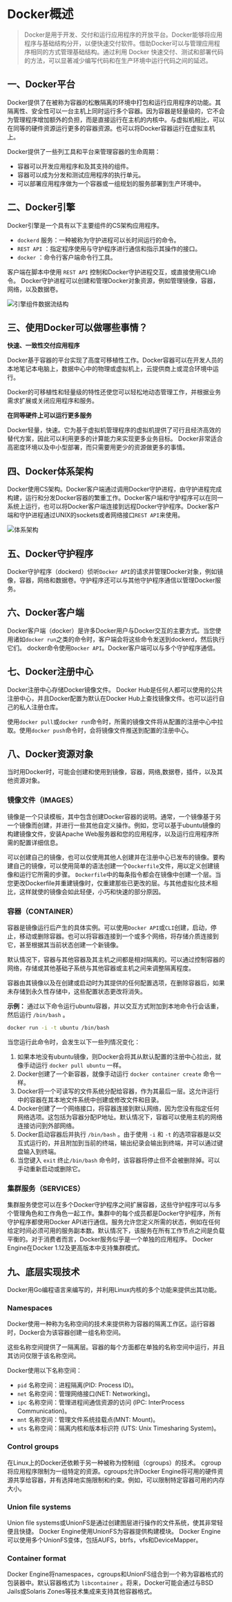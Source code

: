 # Docker概述

> Docker是用于开发、交付和运行应用程序的开放平台。Docker能够将应用程序与基础结构分开，以便快速交付软件。借助Docker可以与管理应用程序相同的方式管理基础结构。通过利用 Docker 快速交付、测试和部署代码的方法，可以显著减少编写代码和在生产环境中运行代码之间的延迟。

## 一、Docker平台

Docker提供了在被称为容器的松散隔离的环境中打包和运行应用程序的功能。其隔离性、安全性可以一台主机上同时运行多个容器。因为容器是轻量级的，它不会为管理程序增加额外的负担，而是直接运行在主机的内核中。与虚拟机相比，可以在同等的硬件资源运行更多的容器资源。也可以将Docker容器运行在虚拟主机上。

Docker提供了一些列工具和平台来管理容器的生命周期：

- 容器可以开发应用程序和及其支持的组件。
- 容器可以成为分发和测试应用程序的执行单元。
- 可以部署应用程序做为一个容器或一组规划的服务部署到生产环境中。

## 二、Docker引擎

Docker引擎是一个具有以下主要组件的CS架构应用程序。

- `dockerd` 服务：一种被称为守护进程可以长时间运行的命令。
- `REST API` ：指定程序使用与守护程序进行通信和指示其操作的接口。
- `docker` ：命令行客户端命令行工具。

客户端在脚本中使用 `REST API` 控制和Docker守护进程交互，或直接使用CLI命令。
Docker守护进程可以创建和管理Docker对象资源，例如管理镜像，容器，网络，以及数据卷。

![引擎组件数据流结构](../../../_media/engine-components-flow.png)

## 三、使用Docker可以做哪些事情？

**快速、一致性交付应用程序**

Docker基于容器的平台实现了高度可移植性工作。Docker容器可以在开发人员的本地笔记本电脑上，数据中心中的物理或虚拟机上，云提供商上或混合环境中运行。

Docker的可移植性和轻量级的特性还使您可以轻松地动态管理工作，并根据业务需求扩展或关闭应用程序和服务。

**在同等硬件上可以运行更多服务**

Docker轻量，快速。它为基于虚拟机管理程序的虚拟机提供了可行且经济高效的替代方案，因此可以利用更多的计算能力来实现更多业务目标。 Docker非常适合高密度环境以及中小型部署，而只需要用更少的资源做更多的事情。

## 四、Docker体系架构

Docker使用CS架构。Docker客户端通过调用Docker守护进程，由守护进程完成构建，运行和分发Docker容器的繁重工作。Docker客户端和守护程序可以在同一系统上运行，也可以将Docker客户端连接到远程Docker守护程序。Docker客户端和守护进程通过UNIX的sockets或者网络接口`REST API`来使用。

![体系架构](../../../_media/architecture.svg)

## 五、Docker守护程序

Docker守护程序（dockerd）侦听`Docker API`的请求并管理Docker对象，例如镜像，容器，网络和数据卷。守护程序还可以与其他守护程序通信以管理Docker服务。

## 六、Docker客户端

Docker客户端（docker）是许多Docker用户与Docker交互的主要方式。当您使用诸如`docker run`之类的命令时，客户端会将这些命令发送到dockerd，然后执行它们。 docker命令使用`Docker API`。Docker客户端可以与多个守护程序通信。

## 七、Docker注册中心

Docker注册中心存储Docker镜像文件。 Docker Hub是任何人都可以使用的公共注册中心，并且Docker配置为默认在Docker Hub上查找镜像文件。也可以运行自己的私人注册仓库。

使用`docker pull`或`docker run`命令时，所需的镜像文件将从配置的注册中心中拉取。使用`docker push`命令时，会将镜像文件推送到配置的注册中心。

## 八、Docker资源对象

当时用Docker时，可能会创建和使用到镜像，容器，网络,数据卷，插件，以及其他资源对象。

### 镜像文件（IMAGES）

镜像是一个只读模板，其中包含创建Docker容器的说明。通常，一个镜像基于另一个镜像而创建，并进行一些其他自定义操作。例如，您可以基于ubuntu镜像的构建镜像文件，安装Apache Web服务器和您的应用程序，以及运行应用程序所需的配置详细信息。

可以创建自己的镜像，也可以仅使用其他人创建并在注册中心已发布的镜像。要构建自己的镜像，可以使用简单的语法创建一个`Dockerfile`文件，用以定义创建镜像和运行它所需的步骤。 `Dockerfile`中的每条指令都会在镜像中创建一个层。当您更改Dockerfile并重建镜像时，仅重建那些已更改的层。与其他虚拟化技术相比，这样就使的镜像会如此轻便，小巧和快速的部分原因。

### 容器（CONTAINER）

容器是镜像运行后产生的具体实例。可以使用`Docker API`或`CLI`创建，启动，停止，移动或删除容器。也可以将容器连接到一个或多个网络，将存储介质连接到它，甚至根据其当前状态创建一个新镜像。

默认情况下，容器与其他容器及其主机之间都是相对隔离的。可以通过控制容器的网络，存储或其他基础子系统与其他容器或主机之间来调整隔离程度。

容器由其镜像以及在创建或启动时为其提供的任何配置选项，在删除容器后，如果未存储到永久性存储中，这些配置状态更改将消失。

**示例：**
通过以下命令运行ubuntu容器，并以交互方式附加到本地命令行会话重，然后运行 `/bin/bash` 。
```bash
docker run -i -t ubuntu /bin/bash
```

当您运行此命令时，会发生以下一些列情况变化：

1. 如果本地没有ubuntu镜像，则Docker会将其从默认配置的注册中心拉出，就像手动运行 `docker pull ubuntu` 一样。
2. Docker创建了一个新容器，就像手动运行 `docker container create` 命令一样。
3. Docker将一个可读写的文件系统分配给容器，作为其最后一层。这允许运行中的容器在其本地文件系统中创建或修改文件和目录。
4. Docker创建了一个网络接口，将容器连接到默认网络，因为您没有指定任何网络选项。这包括为容器分配IP地址。默认情况下，容器可以使用主机的网络连接访问到外部网络。
5. Docker启动容器后并执行 `/bin/bash` 。由于使用 `-i` 和 `-t` 的选项容器是以交互式运行的，并且附加到当前的终端，输出纪录会输出到终端，并可以通过键盘输入到终端。
6. 当您键入 `exit` 终止`/bin/bash` 命令时，该容器将停止但不会被删除掉。可以手动重新启动或删除它。

### 集群服务（SERVICES）

集群服务使您可以在多个Docker守护程序之间扩展容器，这些守护程序可以与多个管理角色和工作角色一起工作。集群中的每个成员都是Docker守护程序，所有守护程序都使用Docker API进行通信。服务允许您定义所需的状态，例如在任何给定时间必须可用的服务副本数。默认情况下，该服务在所有工作节点之间是负载平衡的。对于消费者而言，Docker服务似乎是一个单独的应用程序。 Docker Engine在Docker 1.12及更高版本中支持集群模式。


## 九、底层实现技术

Docker用Go编程语言来编写的，并利用Linux内核的多个功能来提供出其功能。

### Namespaces

Docker使用一种称为名称空间的技术来提供称为容器的隔离工作区。运行容器时，Docker会为该容器创建一组名称空间。

这些名称空间提供了一隔离层。容器的每个方面都在单独的名称空间中运行，并且其访问仅限于该名称空间。

Docker使用以下名称空间：

* `pid` 名称空间：进程隔离(PID: Process ID)。
* `net` 名称空间：管理网络接口(NET: Networking)。
* `ipc` 名称空间：管理进程间通信资源的访问 (IPC: InterProcess Communication)。
* `mnt` 名称空间：管理文件系统挂载点(MNT: Mount)。
* `uts` 名称空间：隔离内核和版本标识符 (UTS: Unix Timesharing System)。


### Control groups

在Linux上的Docker还依赖于另一种被称为控制组（cgroups）的技术。 cgroup将应用程序限制为一组特定的资源。cgroups允许Docker Engine将可用的硬件资源共享给容器，并有选择地实施限制和约束。例如，可以限制特定容器可用的内存大小。

### Union file systems

Union file systems或UnionFS是通过创建图层进行操作的文件系统，使其非常轻便且快捷。 Docker Engine使用UnionFS为容器提供构建模块。 Docker Engine可以使用多个UnionFS变体，包括AUFS，btrfs，vfs和DeviceMapper。

### Container format

Docker Engine将namespaces，cgroups和UnionFS组合到一个称为容器格式的包装器中。默认容器格式为 `libcontainer` 。将来，Docker可能会通过与BSD Jails或Solaris Zones等技术集成来支持其他容器格式。
